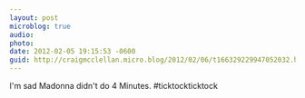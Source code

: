 ```yaml
---
layout: post
microblog: true
audio: 
photo: 
date: 2012-02-05 19:15:53 -0600
guid: http://craigmcclellan.micro.blog/2012/02/06/t166329229947052032.html
---
```

I'm sad Madonna didn't do 4 Minutes. #ticktockticktock
